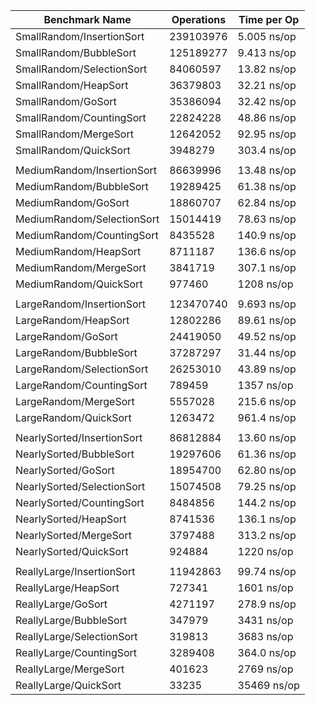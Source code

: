 | Benchmark Name             | Operations | Time per Op |
|----------------------------|------------|-------------|
| SmallRandom/InsertionSort  | 239103976  | 5.005 ns/op |
| SmallRandom/BubbleSort     | 125189277  | 9.413 ns/op |
| SmallRandom/SelectionSort  | 84060597   | 13.82 ns/op |
| SmallRandom/HeapSort       | 36379803   | 32.21 ns/op |
| SmallRandom/GoSort         | 35386094   | 32.42 ns/op |
| SmallRandom/CountingSort   | 22824228   | 48.86 ns/op |
| SmallRandom/MergeSort      | 12642052   | 92.95 ns/op |
| SmallRandom/QuickSort      | 3948279    | 303.4 ns/op |
|                            |            |             |
| MediumRandom/InsertionSort | 86639996   | 13.48 ns/op |
| MediumRandom/BubbleSort    | 19289425   | 61.38 ns/op |
| MediumRandom/GoSort        | 18860707   | 62.84 ns/op |
| MediumRandom/SelectionSort | 15014419   | 78.63 ns/op |
| MediumRandom/CountingSort  | 8435528    | 140.9 ns/op |
| MediumRandom/HeapSort      | 8711187    | 136.6 ns/op |
| MediumRandom/MergeSort     | 3841719    | 307.1 ns/op |
| MediumRandom/QuickSort     | 977460     | 1208 ns/op  |
|                            |            |             |
| LargeRandom/InsertionSort  | 123470740  | 9.693 ns/op |
| LargeRandom/HeapSort       | 12802286   | 89.61 ns/op |
| LargeRandom/GoSort         | 24419050   | 49.52 ns/op |
| LargeRandom/BubbleSort     | 37287297   | 31.44 ns/op |
| LargeRandom/SelectionSort  | 26253010   | 43.89 ns/op |
| LargeRandom/CountingSort   | 789459     | 1357 ns/op  |
| LargeRandom/MergeSort      | 5557028    | 215.6 ns/op |
| LargeRandom/QuickSort      | 1263472    | 961.4 ns/op |
|                            |            |             |
| NearlySorted/InsertionSort | 86812884   | 13.60 ns/op |
| NearlySorted/BubbleSort    | 19297606   | 61.36 ns/op |
| NearlySorted/GoSort        | 18954700   | 62.80 ns/op |
| NearlySorted/SelectionSort | 15074508   | 79.25 ns/op |
| NearlySorted/CountingSort  | 8484856    | 144.2 ns/op |
| NearlySorted/HeapSort      | 8741536    | 136.1 ns/op |
| NearlySorted/MergeSort     | 3797488    | 313.2 ns/op |
| NearlySorted/QuickSort     | 924884     | 1220 ns/op  |
|                            |            |             |
| ReallyLarge/InsertionSort  | 11942863   | 99.74 ns/op |
| ReallyLarge/HeapSort       | 727341     | 1601 ns/op  |
| ReallyLarge/GoSort         | 4271197    | 278.9 ns/op |
| ReallyLarge/BubbleSort     | 347979     | 3431 ns/op  |
| ReallyLarge/SelectionSort  | 319813     | 3683 ns/op  |
| ReallyLarge/CountingSort   | 3289408    | 364.0 ns/op |
| ReallyLarge/MergeSort      | 401623     | 2769 ns/op  |
| ReallyLarge/QuickSort      | 33235      | 35469 ns/op |



